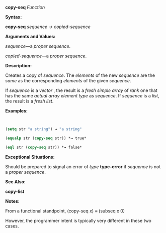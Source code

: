 **copy-seq** *Function* 



**Syntax:** 



**copy-seq** *sequence → copied-sequence* 



**Arguments and Values:** 



*sequence*—a *proper sequence*. 



*copied-sequence*—a *proper sequence*. 



**Description:** 



Creates a copy of *sequence*. The *elements* of the new *sequence* are the *same* as the corresponding *elements* of the given *sequence*. 



If *sequence* is a *vector* , the result is a *fresh simple array* of *rank* one that has the same *actual array element type* as *sequence*. If *sequence* is a *list*, the result is a *fresh list*. 



**Examples:**
```lisp
 

(setq str "a string") → "a string" 

(equalp str (copy-seq str)) *→ true* 

(eql str (copy-seq str)) *→ false* 


```
**Exceptional Situations:** 



Should be prepared to signal an error of *type* **type-error** if *sequence* is not a *proper sequence*. 



**See Also:** 



**copy-list** 







 



 



**Notes:** 



From a functional standpoint, (copy-seq x) *≡* (subseq x 0) 



However, the programmer intent is typically very different in these two cases. 



